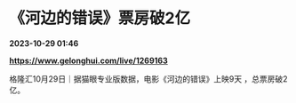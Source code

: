 # 《河边的错误》票房破2亿

**2023-10-29 01:46**

**https://www.gelonghui.com/live/1269163**

格隆汇10月29日｜据猫眼专业版数据，电影《河边的错误》上映9天 ，总票房破2亿。